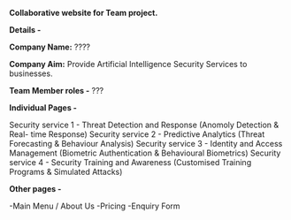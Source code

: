 **Collaborative website for Team project.**

**Details -** 

**Company Name:** ????

**Company Aim:** Provide Artificial Intelligence Security Services to businesses.


**Team Member roles -** ???

**Individual Pages -**

Security service 1 - Threat Detection and Response (Anomoly Detection & Real- time Response)
Security service 2 - Predictive Analytics (Threat Forecasting & Behaviour Analysis)
Security service 3 - Identity and Access Management (Biometric Authentication & Behavioural Biometrics)
Security service 4 - Security Training and Awareness (Customised Training Programs & Simulated Attacks)

**Other pages -**

-Main Menu / About Us
-Pricing
-Enquiry Form



